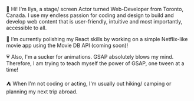 👋 Hi! I'm Ilya, a stage/ screen Actor turned Web-Developer from Toronto, Canada. I use my endless passion for coding and design to build and develop web content that is user-friendly, intuitive and most importantly, accessible to all.

📖 I’m currently polishing my React skills by working on a simple Netflix-like movie app using the Movie DB API (coming soon)!

💗 Also, I'm a sucker for animations. GSAP absolutely blows my mind. Therefore, I am trying to teach myself the power of GSAP, one tween at a time!

⛺ When I'm not coding or acting, I'm usually out hiking/ camping or planning my next trip abroad.

